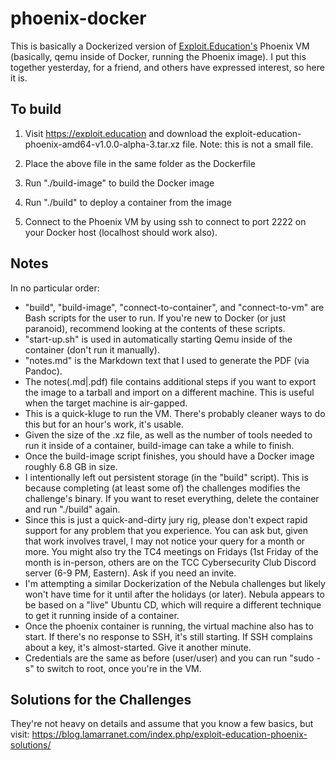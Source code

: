 # phoenix-docker

This is basically a Dockerized version of [Exploit.Education's](https://exploit.education) Phoenix VM (basically, qemu inside of Docker, running the Phoenix image).  I put this together yesterday, for a friend, and others have expressed interest, so here it is.

## To build

1) Visit https://exploit.education and download the exploit-education-phoenix-amd64-v1.0.0-alpha-3.tar.xz file.  Note: this is not a small file.

2) Place the above file in the same folder as the Dockerfile

3) Run "./build-image" to build the Docker image

4) Run "./build" to deploy a container from the image

5) Connect to the Phoenix VM by using ssh to connect to port 2222 on your Docker host (localhost should work also).

## Notes

In no particular order: 

* "build", "build-image", "connect-to-container", and "connect-to-vm" are Bash scripts for the user to run.  If you're new to Docker (or just paranoid), recommend looking at the contents of these scripts.
* "start-up.sh" is used in automatically starting Qemu inside of the container (don't run it manually).
* "notes.md" is the Markdown text that I used to generate the PDF (via Pandoc).
* The notes(.md|.pdf) file contains additional steps if you want to export the image to a tarball and import on a different machine.  This is useful when the target machine is air-gapped.
* This is a quick-kluge to run the VM.  There's probably cleaner ways to do this but for an hour's work, it's usable.
* Given the size of the .xz file, as well as the number of tools needed to run it inside of a container, build-image can take a while to finish.
* Once the build-image script finishes, you should have a Docker image roughly 6.8 GB in size.
* I intentionally left out persistent storage (in the "build" script).  This is because completing (at least some of) the challenges modifies the challenge's binary.  If you want to reset everything, delete the container and run "./build" again.
* Since this is just a quick-and-dirty jury rig, please don't expect rapid support for any problem that you experience.  You can ask but, given that work involves travel, I may not notice your query for a month or more.  You might also try the TC4 meetings on Fridays (1st Friday of the month is in-person, others are on the TCC Cybersecurity Club Discord server (6-9 PM, Eastern).  Ask  if you need an invite.
* I'm attempting a similar Dockerization of the Nebula challenges but likely won't have time for it until after the holidays (or later).  Nebula appears to be based on a "live" Ubuntu CD, which will require a different technique to get it running inside of a container.
* Once the phoenix container is running, the virtual machine also has to start.  If there's no response to SSH, it's still starting.  If SSH complains about a key, it's almost-started.  Give it another minute.
* Credentials are the same as before (user/user) and you can run "sudo -s" to switch to root, once you're in the VM.
    
## Solutions for the Challenges

They're not heavy on details and assume that you know a few basics, but visit: https://blog.lamarranet.com/index.php/exploit-education-phoenix-solutions/
